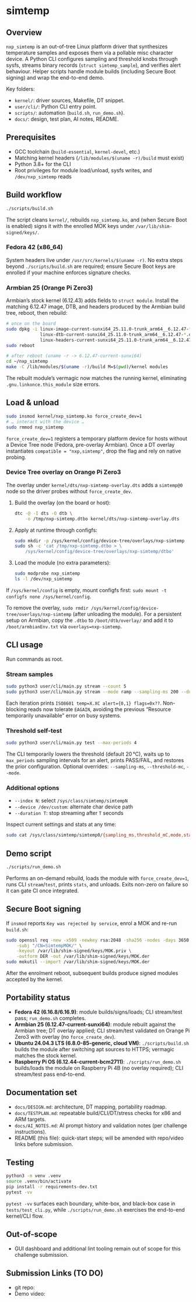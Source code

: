 # simtemp

## Overview
`nxp_simtemp` is an out-of-tree Linux platform driver that synthesizes temperature samples and exposes them via a pollable misc character device. A Python CLI configures sampling and threshold knobs through sysfs, streams binary records (`struct simtemp_sample`), and verifies alert behaviour. Helper scripts handle module builds (including Secure Boot signing) and wrap the end-to-end demo.

Key folders:
- `kernel/`: driver sources, Makefile, DT snippet.
- `user/cli/`: Python CLI entry point.
- `scripts/`: automation (`build.sh`, `run_demo.sh`).
- `docs/`: design, test plan, AI notes, README.

## Prerequisites
- GCC toolchain (`build-essential`, `kernel-devel`, etc.)
- Matching kernel headers (`/lib/modules/$(uname -r)/build` must exist)
- Python 3.8+ for the CLI
- Root privileges for module load/unload, sysfs writes, and `/dev/nxp_simtemp` reads

## Build workflow
```bash
./scripts/build.sh
```
The script cleans `kernel/`, rebuilds `nxp_simtemp.ko`, and (when Secure Boot is enabled) signs it with the enrolled MOK keys under `/var/lib/shim-signed/keys/`.

### Fedora 42 (x86_64)
System headers live under `/usr/src/kernels/$(uname -r)`. No extra steps beyond `./scripts/build.sh` are required; ensure Secure Boot keys are enrolled if your machine enforces signature checks.

### Armbian 25 (Orange Pi Zero3)
Armbian’s stock kernel (6.12.43) adds fields to `struct module`. Install the matching 6.12.47 image, DTB, and headers produced by the Armbian build tree, reboot, then rebuild:
```bash
# once on the board
sudo dpkg -i linux-image-current-sunxi64_25.11.0-trunk_arm64__6.12.47-*.deb \
             linux-dtb-current-sunxi64_25.11.0-trunk_arm64__6.12.47-*.deb \
             linux-headers-current-sunxi64_25.11.0-trunk_arm64__6.12.47-*.deb
sudo reboot

# after reboot (uname -r -> 6.12.47-current-sunxi64)
cd ~/nxp_simtemp
make -C /lib/modules/$(uname -r)/build M=$(pwd)/kernel modules
```
The rebuilt module’s vermagic now matches the running kernel, eliminating `.gnu.linkonce.this_module` size errors.

## Load & unload
```bash
sudo insmod kernel/nxp_simtemp.ko force_create_dev=1
# … interact with the device …
sudo rmmod nxp_simtemp
```
`force_create_dev=1` registers a temporary platform device for hosts without a Device Tree node (Fedora, pre-overlay Armbian). Once a DT overlay instantiates `compatible = "nxp,simtemp"`, drop the flag and rely on native probing.

### Device Tree overlay on Orange Pi Zero3
The overlay under `kernel/dts/nxp-simtemp-overlay.dts` adds a `simtemp@0` node so the driver probes without `force_create_dev`.

1. Build the overlay (on the board or host):
   ```bash
   dtc -@ -I dts -O dtb \
       -o /tmp/nxp-simtemp.dtbo kernel/dts/nxp-simtemp-overlay.dts
   ```
2. Apply at runtime through configfs:
   ```bash
   sudo mkdir -p /sys/kernel/config/device-tree/overlays/nxp-simtemp
   sudo sh -c 'cat /tmp/nxp-simtemp.dtbo > \
       /sys/kernel/config/device-tree/overlays/nxp-simtemp/dtbo'
   ```
3. Load the module (no extra parameters):
   ```bash
   sudo modprobe nxp_simtemp
   ls -l /dev/nxp_simtemp
   ```

If `/sys/kernel/config` is empty, mount configfs first: `sudo mount -t configfs none /sys/kernel/config`.

To remove the overlay, `sudo rmdir /sys/kernel/config/device-tree/overlays/nxp-simtemp` (after unloading the module). For a persistent setup on Armbian, copy the `.dtbo` to `/boot/dtb/overlay/` and add it to `/boot/armbianEnv.txt` via `overlays=nxp-simtemp`.

## CLI usage
Run commands as root.

### Stream samples
```bash
sudo python3 user/cli/main.py stream --count 5
sudo python3 user/cli/main.py stream --mode ramp --sampling-ms 200 --duration 3
```
Each iteration prints `ISO8601 temp=X.XC alert={0,1} flags=0x??`. Non-blocking reads now tolerate `EAGAIN`, avoiding the previous “Resource temporarily unavailable” error on busy systems.

### Threshold self-test
```bash
sudo python3 user/cli/main.py test --max-periods 4
```
The CLI temporarily lowers the threshold (default 20 °C), waits up to `max_periods` sampling intervals for an alert, prints PASS/FAIL, and restores the prior configuration. Optional overrides: `--sampling-ms`, `--threshold-mc`, `--mode`.

### Additional options
- `--index N`: select `/sys/class/simtemp/simtempN`
- `--device /dev/custom`: alternate char device path
- `--duration T`: stop streaming after `T` seconds

Inspect current settings and stats at any time:
```bash
sudo cat /sys/class/simtemp/simtemp0/{sampling_ms,threshold_mC,mode,stats}
```

## Demo script
```bash
./scripts/run_demo.sh
```
Performs an on-demand rebuild, loads the module with `force_create_dev=1`, runs CLI `stream`/`test`, prints `stats`, and unloads. Exits non-zero on failure so it can gate CI once integrated.

## Secure Boot signing
If `insmod` reports `Key was rejected by service`, enrol a MOK and re-run `build.sh`:
```bash
sudo openssl req -new -x509 -newkey rsa:2048 -sha256 -nodes -days 3650 \
    -subj "/CN=SimtempMOK/" \
    -keyout /var/lib/shim-signed/keys/MOK.priv \
    -outform DER -out /var/lib/shim-signed/keys/MOK.der
sudo mokutil --import /var/lib/shim-signed/keys/MOK.der
```
After the enrolment reboot, subsequent builds produce signed modules accepted by the kernel.

## Portability status
- **Fedora 42 (6.16.8/6.16.9)**: module builds/signs/loads; CLI stream/test pass; `run_demo.sh` completes.
- **Armbian 25 (6.12.47-current-sunxi64)**: module rebuilt against the Armbian tree; DT overlay applied; CLI stream/test validated on Orange Pi Zero3 with overlay (no `force_create_dev`).
- **Ubuntu 24.04.3 LTS (6.8.0-85-generic, cloud VM)**: `./scripts/build.sh` builds the module after switching apt sources to HTTPS; vermagic matches the stock kernel.
- **Raspberry Pi OS (6.12.44-current-bcm2711)**: `./scripts/run_demo.sh` builds/loads the module on Raspberry Pi 4B (no overlay required); CLI stream/test pass end-to-end.

## Documentation set
- `docs/DESIGN.md`: architecture, DT mapping, portability roadmap.
- `docs/TESTPLAN.md`: repeatable build/CLI/DT/stress checks for x86 and ARM targets.
- `docs/AI_NOTES.md`: AI prompt history and validation notes (per challenge instructions).
- README (this file): quick-start steps; will be amended with repo/video links before submission.

## Testing
```bash
python3 -m venv .venv
source .venv/bin/activate
pip install -r requirements-dev.txt
pytest -vv
```
`pytest -vv` surfaces each boundary, white-box, and black-box case in `tests/test_cli.py`, while `./scripts/run_demo.sh` exercises the end-to-end kernel/CLI flow.

## Out-of-scope
- GUI dashboard and additional lint tooling remain out of scope for this challenge submission.
## Submission Links (TO DO)
- git repo: <ADD LINK>
- Demo video: <ADD LINK>

